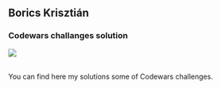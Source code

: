 ## Borics Krisztián

### Codewars challanges solution
<a href="https://www.codewars.com/users/boricsk/stats">
<img src=https://www.codewars.com/users/boricsk/badges/large height="" width=""></a><br><br>


You can find here my solutions some of Codewars challenges.

